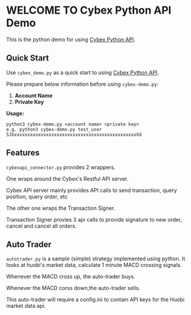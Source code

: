 WELCOME TO Cybex Python API Demo
============================

This is the python demo for using [Cybex Python API](https://github.com/CybexDex/RomeAPI).


Quick Start
------------

Use `cybex_demo.py` as a quick start to using [Cybex Python API](https://github.com/CybexDex/RomeAPI).

Please prepare below information before using `cybex-demo.py`:

1. __Account Name__
1. __Private Key__

__Usage:__
```
python3 cybex-demo.py <account name> <private key>
e.g. python3 cybex-demo.py test_user 5JbxxxxxxxxxxxxxxxxxxxxxxxxxxxxxxxxxxxxxxxxxxxxxxXd
```


Features
---------

`cybexapi_connector.py` provides 2 wrappers. 

One wraps around the Cybex's Restful API server.

Cybex API server mainly provides API calls to send transaction, query position, query order, etc 

The other one wraps the Transaction Signer.

Transaction Signer provies 3 api calls to provide signature to new order, cancel and cancel all orders.  



Auto Trader
------------

`autotrader.py` is a sample (simple) strategy implemented using python. 
It looks at huobi's market data, calculate 1 minute MACD crossing signals.
 
Whenever the MACD cross up, the auto-trader buys.
 
Whenever the MACD corss down,the auto-trader sells.

This auto-trader will require a config.ini to contain API keys for the Huobi market 
data api.







